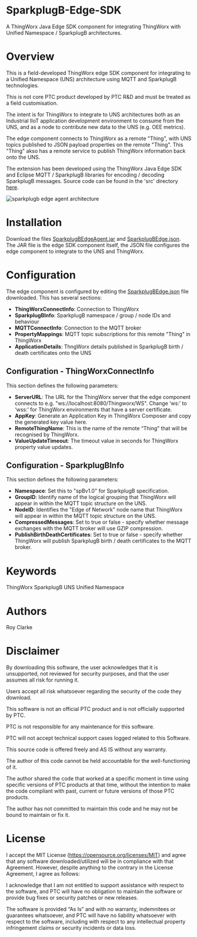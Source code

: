 # SparkplugB-Edge-SDK
A ThingWorx Java Edge SDK component for integrating ThingWorx with Unified Namespace / SparkplugB architectures.

# Overview
This is a field-developed ThingWorx edge SDK component for integrating to a Unified Namespace (UNS) architecture using MQTT and SparkplugB technologies.

This is not core PTC product developed by PTC R&D and must be treated as a field customisation.

The intent is for ThingWorx to integrate to UNS architectures both as an Industrial IIoT application development environment to consume from the UNS, and as a node to contribute new data to the UNS (e.g. OEE metrics).

The edge component connects to ThingWorx as a remote "Thing", with UNS topics published to JSON payload properties on the remote "Thing". This "Thing" akso has a remote service to publish ThingWorx information back onto the UNS.

The extension has been developed using the ThingWorx Java Edge SDK and Eclipse MQTT / SparkplugB libraries for encoding / decoding SparkplugB messages. Source code can be found in the 'src' directory [here](src/ptcsc/sparkplugbedge).

![sparkplugb edge agent architecture](https://github.com/user-attachments/assets/985ed102-f542-498c-8f84-f058f4a86d17)

# Installation
Download the files [SparkplugBEdgeAgent.jar](SparkplugBEdgeAgent.jar) and [SparkplugBEdge.json](SparkplugBEdge.json). The JAR file is the edge SDK component itself, the JSON file configures the edge component to integrate to the UNS and ThingWorx.

# Configuration
The edge component is configured by editing the [SparkplugBEdge.json](SparkplugBEdge.json) file downloaded. This has several sections:
- **ThingWorxConnectInfo**: Connection to ThingWorx
- **SparkplugBInfo**: SparkplugB namespace / group / node IDs and behaviour
- **MQTTConnectInfo**: Connection to the MQTT broker
- **PropertyMappings**: MQTT topic subscriptions for this remote "Thing" in ThingWorx
- **ApplicationDetails**: ThngWorx details published in SparkplugB birth / death certificates onto the UNS

## Configuration - ThingWorxConnectInfo
This section defines the following parameters:
- **ServerURL**: The URL for the ThingWorx server that the edge component connects to e.g. "ws://localhost:8080/Thingworx/WS". Change ‘ws:’ to ‘wss:’ for ThingWorx environments that have a server certificate.
- **AppKey**: Generate an Application Key in ThingWorx Composer and copy the generated key value here.
- **RemoteThingName**: This is the name of the remote “Thing” that will be recognised by ThingWorx.
- **ValueUpdateTimeout**: The timeout value in seconds for ThingWorx property value updates.

## Configuration - SparkplugBInfo
This section defines the following parameters:
- **Namespace**: Set this to "spBv1.0" for SparkplugB specification.
- **GroupID**: Identify name of the logical grouping that ThingWorx will appear in within the MQTT topic structure on the UNS.
- **NodeID**: Identifies the "Edge of Network" node name that ThingWorx will appear in within the MQTT topic structure on the UNS.
- **CompressedMessages**: Set to true or false - specify whether message exchanges with the MQTT broker will use GZIP compression.
- **PublishBirthDeathCertificates**: Set to true or false - specify whether ThingWorx will publish SparkplugB birth / death certificates to the MQTT broker.

# Keywords
ThingWorx SparkplugB UNS Unified Namespace 

# Authors
Roy Clarke

# Disclaimer
By downloading this software, the user acknowledges that it is unsupported, not reviewed for security purposes, and that the user assumes all risk for running it.

Users accept all risk whatsoever regarding the security of the code they download.

This software is not an official PTC product and is not officially supported by PTC.

PTC is not responsible for any maintenance for this software.

PTC will not accept technical support cases logged related to this Software.

This source code is offered freely and AS IS without any warranty.

The author of this code cannot be held accountable for the well-functioning of it.

The author shared the code that worked at a specific moment in time using specific versions of PTC products at that time, without the intention to make the code compliant with past, current or future versions of those PTC products.

The author has not committed to maintain this code and he may not be bound to maintain or fix it.

# License
I accept the MIT License (https://opensource.org/licenses/MIT) and agree that any software downloaded/utilized will be in compliance with that Agreement. However, despite anything to the contrary in the License Agreement, I agree as follows:

I acknowledge that I am not entitled to support assistance with respect to the software, and PTC will have no obligation to maintain the software or provide bug fixes or security patches or new releases.

The software is provided “As Is” and with no warranty, indemnitees or guarantees whatsoever, and PTC will have no liability whatsoever with respect to the software, including with respect to any intellectual property infringement claims or security incidents or data loss.
